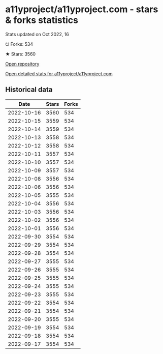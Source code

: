 # a11yproject/a11yproject.com - stars & forks statistics

Stats updated on Oct 2022, 16

☋ Forks: 534

★ Stars: 3560

[Open repository](https://github.com/a11yproject/a11yproject.com)

[Open detailed stats for a11yproject/a11yproject.com](https://reviewgithub.com/rep/a11yproject/a11yproject.com)

## Historical data
| Date | Stars | Forks |
|------|-------|-------|
| 2022-10-16 | 3560 | 534 | 
| 2022-10-15 | 3559 | 534 | 
| 2022-10-14 | 3559 | 534 | 
| 2022-10-13 | 3558 | 534 | 
| 2022-10-12 | 3558 | 534 | 
| 2022-10-11 | 3557 | 534 | 
| 2022-10-10 | 3557 | 534 | 
| 2022-10-09 | 3557 | 534 | 
| 2022-10-08 | 3556 | 534 | 
| 2022-10-06 | 3556 | 534 | 
| 2022-10-05 | 3555 | 534 | 
| 2022-10-04 | 3556 | 534 | 
| 2022-10-03 | 3556 | 534 | 
| 2022-10-02 | 3556 | 534 | 
| 2022-10-01 | 3556 | 534 | 
| 2022-09-30 | 3554 | 534 | 
| 2022-09-29 | 3554 | 534 | 
| 2022-09-28 | 3554 | 534 | 
| 2022-09-27 | 3555 | 534 | 
| 2022-09-26 | 3555 | 534 | 
| 2022-09-25 | 3555 | 534 | 
| 2022-09-24 | 3555 | 534 | 
| 2022-09-23 | 3555 | 534 | 
| 2022-09-22 | 3554 | 534 | 
| 2022-09-21 | 3554 | 534 | 
| 2022-09-20 | 3555 | 534 | 
| 2022-09-19 | 3554 | 534 | 
| 2022-09-18 | 3554 | 534 | 
| 2022-09-17 | 3554 | 534 | 


